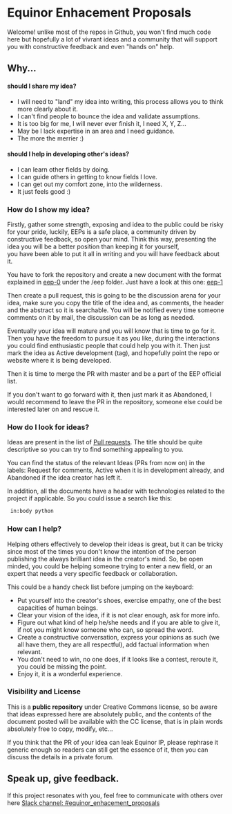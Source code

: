 # Equinor Enhacement Proposals

Welcome! unlike most of the repos in Github, you won't find much code here 
but hopefully a lot of vivrant ideas and a community that will support you with constructive
feedback and even "hands on" help. 

## Why...

#### should I share my idea?

- I will need to "land" my idea into writing, this process allows you to think more clearly about it.  
- I can't find people to bounce the idea and validate assumptions.
- It is too big for me, I will never ever finish it, I need X, Y, Z...
- May be I lack expertise in an area and I need guidance.
- The more the merrier :)


#### should I help in developing other's ideas?

- I can learn other fields by doing.
- I can guide others in getting to know fields I love.
- I can get out my comfort zone, into the wilderness.
- It just feels good :)


### How do I show my idea?

Firstly, gather some strength, exposing and idea to the public could be risky for your pride, 
luckily, EEPs is a safe place, a community driven by constructive feedback, so open your mind.
Think this way, presenting the idea you will be a better position than keeping it for yourself,  
you have been able to put it all in writing and you will have feedback about it.

You have to fork the repository and create a new document with the format explained in 
[eep-0](https://github.com/equinor/eep/blob/master/eep/eep-0-formats-and-templates.md) under the /eep folder.
Just have a look at this one: [eep-1](https://github.com/equinor/eep/pull/3)

Then create a pull request, this is going to be the discussion arena for your idea, make sure you
copy the title of the idea and, as comments, the header and the abstract so it is searchable. 
You will be notified every
time someone comments on it by mail, the discussion can be as long as needed.

Eventually your idea will mature and you will know that is time to go for it. 
Then you have the freedom to pursue it as you like, during the interactions you could find
enthusiastic people that could help you with it. Then just mark the idea as Active development (tag), and 
hopefully point the repo or website where it is being developed.

Then it is time to merge the PR with master and be a part of the EEP official list.

If you don't want to go forward with it, then just mark it as Abandoned, I would recommend to leave the PR in the
repository, someone else could be interested later on and rescue it. 

### How do I look for ideas?

Ideas are present in the list of [Pull requests](https://github.com/equinor/eep/pulls). 
The title should be quite descriptive so you can try to find something appealing to you.

You can find the status of the relevant Ideas (PRs from now on) in the labels: Request for comments, Active when it is 
in development already, and Abandoned if the idea creator has left it.  

In addition, all the documents have a header with technologies related to the project if applicable. So you could
issue a search like this: 
```bash
 in:body python 
```

### How can I help?

Helping others effectively to develop their ideas is great, but it can be tricky since most of the times
you don't know the intention of the person publishing the always brilliant idea in the creator's mind.
So, be open minded, you could be helping someone trying to enter a new field, 
or an expert that needs a very specific feedback or collaboration. 

This could be a handy check list before jumping on the keyboard:

- Put yourself into the creator's shoes, exercise empathy, one of the best capacities of human beings.
- Clear your vision of the idea, if it is not clear enough, ask for more info.
- Figure out what kind of help he/she needs and if you are able to give it, if not you might know someone who can, 
so spread the word.
- Create a constructive conversation, express your opinions as such (we all have them, they are all respectful), add factual 
information when relevant.
- You don't need to win, no one does, if it looks like a contest, reroute it, you could be missing the point.
- Enjoy it, it is a wonderful experience. 


### Visibility and License

This is a <b>public repository</b> under Creative Commons license, so be aware that ideas expressed here are
absolutely public, and the contents of the document posted will be available with the CC license, that is in plain words
absolutely free to copy, modify, etc...

If you think that the PR of your idea can leak Equinor IP, please rephrase it generic enough so readers 
can still get the essence of it, then you can discuss the details in a private forum.  

## Speak up, give feedback.

If this project resonates with you, feel free to communicate with others over
 here [Slack channel: #equinor_enhacement_proposals](https://equinor.slack.com/archives/C010N6VAFTL) 

